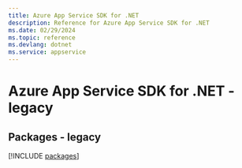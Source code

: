 ```yaml
---
title: Azure App Service SDK for .NET
description: Reference for Azure App Service SDK for .NET
ms.date: 02/29/2024
ms.topic: reference
ms.devlang: dotnet
ms.service: appservice
---
```

# Azure App Service SDK for .NET - legacy
## Packages - legacy
[!INCLUDE [packages](app-service-index.md)]